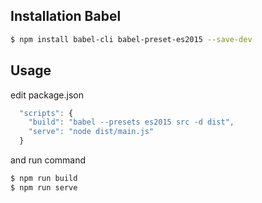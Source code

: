 ## Installation Babel
```sh 
$ npm install babel-cli babel-preset-es2015 --save-dev
```
## Usage
 edit package.json
```js
  "scripts": {
    "build": "babel --presets es2015 src -d dist",
    "serve": "node dist/main.js"
  }
```

 and run command
```sh
$ npm run build
$ npm run serve
```